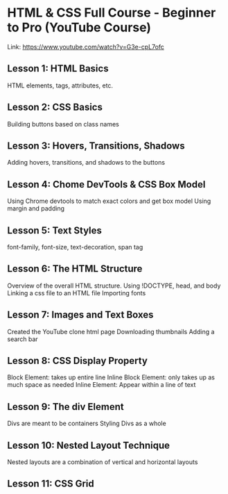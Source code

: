 # HTML & CSS Full Course - Beginner to Pro (YouTube Course)

Link: https://www.youtube.com/watch?v=G3e-cpL7ofc

## Lesson 1: HTML Basics

HTML elements, tags, attributes, etc.

## Lesson 2: CSS Basics

Building buttons based on class names

## Lesson 3: Hovers, Transitions, Shadows

Adding hovers, transitions, and shadows to the buttons

## Lesson 4: Chome DevTools & CSS Box Model

Using Chrome devtools to match exact colors and get box model
Using margin and padding

## Lesson 5: Text Styles

font-family, font-size, text-decoration, span tag

## Lesson 6: The HTML Structure

Overview of the overall HTML structure. Using !DOCTYPE, head, and body
Linking a css file to an HTML file
Importing fonts

## Lesson 7: Images and Text Boxes

Created the YouTube clone html page
Downloading thumbnails
Adding a search bar

## Lesson 8: CSS Display Property

Block Element: takes up entire line
Inline Block Element: only takes up as much space as needed
Inline Element: Appear within a line of text

## Lesson 9: The div Element

Divs are meant to be containers
Styling Divs as a whole

## Lesson 10: Nested Layout Technique

Nested layouts are a combination of vertical and horizontal layouts

## Lesson 11: CSS Grid
